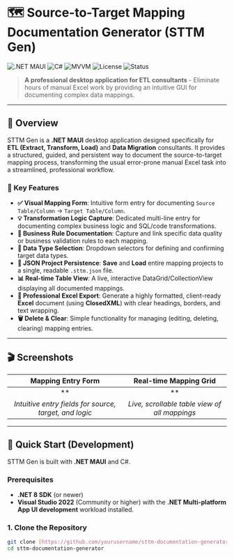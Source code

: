 # 🗺️ Source-to-Target Mapping Documentation Generator (STTM Gen)
![.NET MAUI](https://img.shields.io/badge/.NET_MAUI-CrossPlatform-purple.svg)
![C#](https://img.shields.io/badge/C%23-10%2B-512BD4.svg)
![MVVM](https://img.shields.io/badge/Architecture-MVVM-green.svg)
![License](https://img.shields.io/badge/License-MIT-blue.svg)
![Status](https://img.shields.io/badge/Status-In_Development-yellow.svg)

> **A professional desktop application for ETL consultants** - Eliminate hours of manual Excel work by providing an intuitive GUI for documenting complex data mappings.

---

## 🎯 Overview

STTM Gen is a **.NET MAUI** desktop application designed specifically for **ETL (Extract, Transform, Load)** and **Data Migration** consultants. It provides a structured, guided, and persistent way to document the source-to-target mapping process, transforming the usual error-prone manual Excel task into a streamlined, professional workflow.

### 🌟 Key Features

* **✅ Visual Mapping Form**: Intuitive form entry for documenting `Source Table/Column` $\to$ `Target Table/Column`.
* **💡 Transformation Logic Capture**: Dedicated multi-line entry for documenting complex business logic and SQL/code transformations.
* **📑 Business Rule Documentation**: Capture and link specific data quality or business validation rules to each mapping.
* **🔢 Data Type Selection**: Dropdown selectors for defining and confirming target data types.
* **💾 JSON Project Persistence**: **Save** and **Load** entire mapping projects to a single, readable `.sttm.json` file.
* **📊 Real-time Table View**: A live, interactive DataGrid/CollectionView displaying all documented mappings.
* **📄 Professional Excel Export**: Generate a highly formatted, client-ready **Excel** document (using **ClosedXML**) with clear headings, borders, and text wrapping.
* **🗑️ Delete & Clear**: Simple functionality for managing (editing, deleting, clearing) mapping entries.

---

## 🎬 Screenshots

| Mapping Entry Form | Real-time Mapping Grid |
| :---: | :---: |
| ** | ** |
| *Intuitive entry fields for source, target, and logic* | *Live, scrollable table view of all mappings* |

---

## 🚀 Quick Start (Development)

STTM Gen is built with **.NET MAUI** and C\#.

### Prerequisites

* **.NET 8 SDK** (or newer)
* **Visual Studio 2022** (Community or higher) with the **.NET Multi-platform App UI development** workload installed.

### 1. Clone the Repository

```bash
git clone [https://github.com/yourusername/sttm-documentation-generator.git](https://github.com/yourusername/sttm-documentation-generator.git)
cd sttm-documentation-generator
